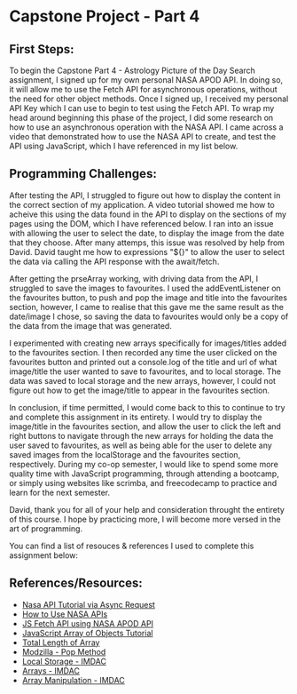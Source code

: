 # Capstone Project - Part 4
## First Steps:
To begin the Capstone Part 4 - Astrology Picture of the Day Search assignment, I signed up for my own personal NASA APOD API. In doing so, it will allow me to use the Fetch API for asynchronous operations, without the need for other object methods. Once I signed up, I received my personal API Key which I can use to begin to test using the Fetch API. To wrap my head around beginning this phase of the project, I did some research on how to use an asynchronous operation with the NASA API. I came across a video that demonstrated how to use the NASA API to create, and test the API using JavaScript, which I have referenced in my list below.
## Programming Challenges:
After testing the API, I struggled to figure out how to display the content in the correct section of my application. A video tutorial showed me how to acheive this using the data found in the API to display on the sections of my pages using the DOM, which I have referenced below. I ran into an issue with allowing the user to select the date, to display the image from the date that they choose. After many attemps, this issue was resolved by help from David. David taught me how to expressions "${}" to allow the user to select the data via calling the API response with the await/fetch.

After getting the prseArray working, with driving data from the API, I struggled to save the images to favourites. I used the addEventListener on the favourites button, to push and pop the image and title into the favourites section, however, I came to realise that this gave me the same result as the date/image I chose, so saving the data to favourites would only be a copy of the data from the image that was generated.

I experimented with creating new arrays specifically for images/titles added to the favourites section. I then recorded any time the user clicked on the favourites button and printed out a console.log of the title and url of what image/title the user wanted to save to favourites, and to local storage. The data was saved to local storage and the new arrays, however, I could not figure out how to get the image/title to appear in the favourites section.

In conclusion, if time permitted, I would come back to this to continue to try and complete this assignment in its entirety. I would try to display the image/title in the favourites section, and allow the user to click the left and right buttons to navigate through the new arrays for holding the data the user saved to favourites, as well as being able for the user to delete any saved images from the localStorage and the favourites section, respectively. During my co-op semester, I would like to spend some more quality time with JavaScript programming, through attending a bootcamp, or simply using websites like scrimba, and freecodecamp to practice and learn for the next semester.

David, thank you for all of your help and consideration throught the entirety of this course. I hope by practicing more, I will become more versed in the art of programming.

You can find a list of resouces & references I used to complete this assignment below:

## References/Resources:
* [Nasa API Tutorial via Async Request](https://youtu.be/hk1ohonv4mk)
* [How to Use NASA APIs](https://wilsjame.github.io/how-to-nasa/)
* [JS Fetch API using NASA APOD API](https://sophiali.dev/javascript-fetch-api-with-nasa-api)
* [JavaScript Array of Objects Tutorial](https://www.freecodecamp.org/news/javascript-array-of-objects-tutorial-how-to-create-update-and-loop-through-objects-using-js-array-methods/)
* [Total Length of Array](https://stackoverflow.com/questions/36973547/subtract-and-get-a-clean-number-from-the-total-length-of-the-array-javascript)
* [Modzilla - Pop Method](https://developer.mozilla.org/en-US/docs/Web/JavaScript/Reference/Global_Objects/Array/pop)
* [Local Storage - IMDAC](https://imdac.github.io/modules/js/js-localstorage/)
* [Arrays - IMDAC](https://imdac.github.io/modules/js/js-arrays/)
* [Array Manipulation - IMDAC](https://imdac.github.io/modules/js/js-arrays/array-manipulation.html)